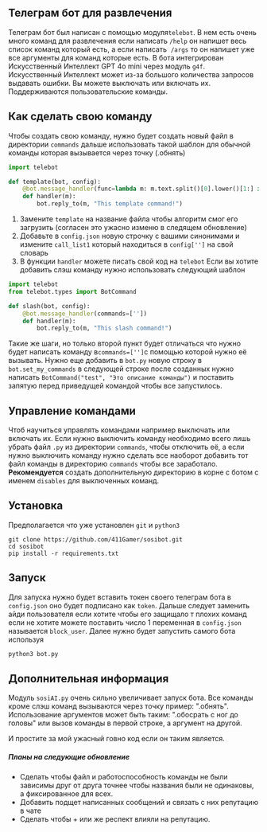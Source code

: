 ## Телеграм бот для развлечения

Телеграм бот был написан с помощью модуля`telebot`.
В нем есть очень много команд для развлечения если написать `/help` он напишет весь список команд который есть, а если написать  `/args` то он напишет уже все аргументы для команд которые есть.
В бота интегрирован Искусственный Интеллект GPT 4o mini через модуль `g4f`.
Искусственный Интеллект может из-за большого количества запросов выдавать ошибки.
Вы можете выключать или включать их. Поддерживаются пользовательские команды.

## Как сделать свою команду

Чтобы создать свою команду, нужно будет создать новый файл в директории `commands` дальше использовать такой шаблон для обычной команды которая вызывается через точку (.обнять)
```Python
import telebot

def template(bot, config):
    @bot.message_handler(func=lambda m: m.text.split()[0].lower()[1:] in config['call_list1'])
    def handler(m):
        bot.reply_to(m, "This template command!")
```
1. Замените `template` на название файла чтобы алгоритм смог его загрузить (согласен это ужасно изменю в следящем обновление)
2. Добавьте в `config.json` новую строчку с вашими синонимами и измените `call_list1` который находиться в `config['']` на свой словарь
3. В функции `handler` можете писать свой код на `telebot`
Если вы хотите добавить слэш команду нужно использовать следующий шаблон
```Python
import telebot
from telebot.types import BotCommand

def slash(bot, config):
    @bot.message_handler(commands=[''])
    def handler(m):
        bot.reply_to(m, "This slash command!")
```
Такие же шаги, но только второй пункт будет отличаться что нужно будет написать команду в`commands=['']`с помощью которой нужно её вызывать. Нужно еще добавить в `bot.py` новую строку в `bot.set_my_commands` в следующей строке после созданных нужно написать `BotCommand("test", "Это описание команды")` и поставить запятую перед приведущей командой чтобы все запустилось.
## Управление командами

Чтоб научиться управлять командами например выключать или включать их.
Если нужно выключить команду необходимо всего лишь убрать файл `.py` из директории `commands`, чтобы отключить её, а если нужно выключить команду нужно сделать все наоборот добавить тот файл команды в директорию `commands` чтобы все заработало.
**Рекомендуется** создать дополнительную директорию в корне с ботом с именем `disables` для выключенных команд.

## Установка
Предполагается что уже установлен `git` и `python3`
```shell
git clone https://github.com/411Gamer/sosibot.git
cd sosibot
pip install -r requirements.txt
```
## Запуск
Для запуска нужно будет вставить токен своего телеграм бота в `config.json` оно будет подписано как `token`. Дальше следует заменить айди пользователя если хотите чтобы его защищало т плохих команд если не хотите можете поставить число 1 переменная в `config.json` называется `block_user`. Далее нужно будет запустить самого бота используя
```Python
python3 bot.py
```

## Дополнительная информация
Модуль `sosiAI.py` очень сильно увеличивает запуск бота. Все команды кроме слэш команд вызываются через точку пример: ".обнять". Использование аргументов может быть таким: ".обосрать с ног до головы" или вызов команды в первой строке, а аргумент на другой.

И простите за мой ужасный говно код если он таким является.
##### Планы на следующие обновление
- Сделать чтобы файл и работоспособность команды не были зависимы друг от друга точнее чтобы названия были не одинаковы, а фиксированное для всех.
- Добавить подщет написанных сообщений и связать с них репутацию в чате
- Сделать чтобы + или же респект влияли на репутацию.